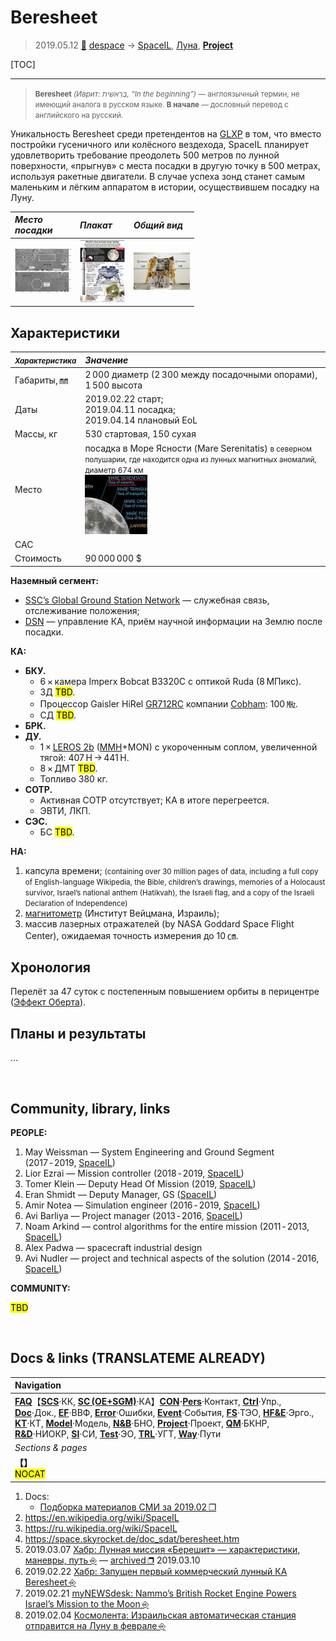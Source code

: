 # Beresheet
> 2019.05.12 [🚀](../index/index.md) [despace](index.md) → [SpaceIL](spaceil.md), [Луна](moon.md), **[Project](project.md)**

[TOC]

---

> <small>**Beresheet** *(Иврит: בְּרֵאשִׁית‬, “In the beginning”)* — англоязычный термин, не имеющий аналога в русском языке. **В начале** — дословный перевод с английского на русский.</small>

Уникальность Beresheet среди претендентов на [GLXP](google_lunar_x_prize.md) в том, что вместо постройки гусеничного или колёсного вездехода, SpaceIL планирует удовлетворить требование преодолеть 500 метров по лунной поверхности, «прыгнув» с места посадки в другую точку в 500 метрах, используя ракетные двигатели. В случае успеха зонд станет самым маленьким и лёгким аппаратом в истории, осуществившем посадку на Луну.


|*Место<br> посадки*|*Плакат*|*Общий вид*|
|:--|:--|:--|
|[![](f/project/b/beresheet/beresheet_land_site01_thumb.jpg)](f/project/b/beresheet/beresheet_land_site01.jpg)|[![](f/project/b/beresheet/beresheet_pic1_thumb.jpg)](f/project/b/beresheet/beresheet_pic1.jpg)|[![](f/project/b/beresheet/beresheet_pic2_thumb.jpg)](f/project/b/beresheet/beresheet_pic2.jpg)|



## Характеристики
|<small>*Характеристика*</small>|*Значение*|
|:--|:--|
|Габариты, ㎜|2 000 диаметр (2 300 между посадочными опорами), 1 500 высота|
|Даты|2019.02.22 старт;<br> 2019.04.11 посадка;<br> 2019.04.14 плановый EoL|
|Массы, кг|530 стартовая, 150 сухая|
|Место|посадка в Море Ясности (Mare Serenitatis) <small>в северном полушарии, где находится одна из лунных магнитных аномалий, диаметр 674 км</small><br> [![](f/project/b/beresheet/beresheet_moon_landing_site_thumb.jpg)](f/project/b/beresheet/beresheet_moon_landing_site.png)|
|САС| |
|Стоимость|90 000 000 $|

**Наземный сегмент:**

   - [SSC’s Global Ground Station Network](ssc_ggsn.md) — служебная связь, отслеживание положения;
   - [DSN](dsn.md) — управление КА, приём научной информации на Землю после посадки.

**КА:**

   - **БКУ.**
      - 6 × камера Imperx Bobcat B3320C с оптикой Ruda (8 МПикс).
      - ЗД <mark>TBD</mark>.
      - Процессор Gaisler HiRel [GR712RC](obc_lst.md) компании [Cobham](cobham.md): 100 ㎒.
      - СД <mark>TBD</mark>.
   - **БРК.**
   - **ДУ.**
      - 1 × [LEROS 2b](engine_lst.md) ([MMH](mmh.md)+MON) с укороченным соплом, увеличенной тягой: 407 H → 441 H.
      - 8 × ДМТ <mark>TBD</mark>.
      - Топливо 380 кг.
   - **СОТР.**
      - Активная СОТР отсутствует; КА в итоге перегреется.
      - ЭВТИ, ЛКП.
   - **СЭС.**
      - БС <mark>TBD</mark>.

**НА:**

   1. капсула времени; <small>(containing over 30 million pages of data, including a full copy of English-language Wikipedia, the Bible, children’s drawings, memories of a Holocaust survivor, Israel’s national anthem (Hatikvah), the Israeli flag, and a copy of the Israeli Declaration of Independence)</small>
   1. [магнитометр](sensor.md) (Институт Вейцмана, Израиль);
   1. массив лазерных отражателей (by NASA Goddard Space Flight Center), ожидаемая точность измерения до 10 ㎝.



## Хронология
Перелёт за 47 суток с постепенным повышением орбиты в перицентре ([Эффект Оберта](oberth_eff.md)).



## Планы и результаты
…



<p style="page-break-after:always"> </p>

## Community, library, links

**PEOPLE:**

   1. May Weissman — System Engineering and Ground Segment (2017 ‑ 2019, [SpaceIL](contact/spaceil.md))
   1. Lior Ezrai — Mission controller (2018 ‑ 2019, [SpaceIL](contact/spaceil.md))
   1. Tomer Klein — Deputy Head Of Mission (2019, [SpaceIL](contact/spaceil.md))
   1. Eran Shmidt — Deputy Manager, GS ([SpaceIL](contact/spaceil.md))
   1. Amir Notea — Simulation engineer (2016 ‑ 2019, [SpaceIL](contact/spaceil.md))
   1. Avi Barliya — Project manager (2013 ‑ 2016, [SpaceIL](contact/spaceil.md))
   1. Noam Arkind — control algorithms for the entire mission (2011 ‑ 2013, [SpaceIL](contact/spaceil.md))
   1. Alex Padwa — spacecraft industrial design
   1. Avi Nudler — project and technical aspects of the solution (2014 ‑ 2016, [SpaceIL](contact/spaceil.md))

**COMMUNITY:**

<mark>TBD</mark>



<p style="page-break-after:always"> </p>

## Docs & links (TRANSLATEME ALREADY)
|Navigation|
|:--|
|**[FAQ](faq.md)**【**[SCS](scs.md)**·КК, **[SC (OE+SGM)](sc.md)**·КА】**[CON](contact.md)·[Pers](person.md)**·Контакт, **[Ctrl](control.md)**·Упр., **[Doc](doc.md)**·Док., **[EF](ef.md)**·ВВФ, **[Error](error.md)**·Ошибки, **[Event](event.md)**·События, **[FS](fs.md)**·ТЭО, **[HF&E](hfe.md)**·Эрго., **[KT](kt.md)**·КТ, **[Model](model.md)**·Модель, **[N&B](nnb.md)**·БНО, **[Project](project.md)**·Проект, **[QM](qm.md)**·БКНР, **[R&D](rnd.md)**·НИОКР, **[SI](si.md)**·СИ, **[Test](test.md)**·ЭО, **[TRL](trl.md)**·УГТ, **[Way](way.md)**·Пути|
|*Sections & pages*|
|**【[](.md)】**<br> <mark>NOCAT</mark>|

   1. Docs:
      - [Подборка материалов СМИ за 2019.02 ❐](f/project/b/beresheet/201902_docs.pdf)
   1. <https://en.wikipedia.org/wiki/SpaceIL>
   1. <https://ru.wikipedia.org/wiki/SpaceIL>
   1. <https://space.skyrocket.de/doc_sdat/beresheet.htm>
   1. 2019.03.07 [Хабр: Лунная миссия «Берешит» — характеристики, маневры, путь ⎆](https://habr.com/ru/post/442922/) — [archived ❐](f/archive/20190307_1.7z) 2019.03.10
   1. 2019.02.22 [Хабр: Запущен первый коммерческий лунный КА Beresheet ⎆](https://habr.com/ru/post/441358/)
   1. 2019.02.21 [myNEWSdesk: Nammo’s British Rocket Engine Powers Israel’s Mission to the Moon ⎆](http://www.mynewsdesk.com/no/nammo/pressreleases/nammos-british-rocket-engine-powers-israels-mission-to-the-moon-2838630)
   1. 2019.02.04 [Космолента: Израильская автоматическая станция отправится на Луну в феврале ⎆](http://kosmolenta.com/index.php/1363-2019-02-04-beresheet)
